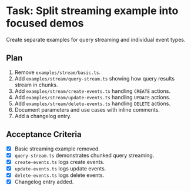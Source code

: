 # Task: Split streaming example into focused demos

Create separate examples for query streaming and individual event types.

## Plan
1. Remove `examples/stream/basic.ts`.
2. Add `examples/stream/query-stream.ts` showing how query results stream in chunks.
3. Add `examples/stream/create-events.ts` handling `CREATE` actions.
4. Add `examples/stream/update-events.ts` handling `UPDATE` actions.
5. Add `examples/stream/delete-events.ts` handling `DELETE` actions.
6. Document parameters and use cases with inline comments.
7. Add a changelog entry.

## Acceptance Criteria
- [x] Basic streaming example removed.
- [x] `query-stream.ts` demonstrates chunked query streaming.
- [x] `create-events.ts` logs create events.
- [x] `update-events.ts` logs update events.
- [x] `delete-events.ts` logs delete events.
- [x] Changelog entry added.
